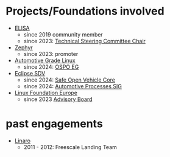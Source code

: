 # Projects/Foundations involved

- [ELISA](https://elisa.tech)
    - since 2019 community member
    - since 2023: [Technical Steering Committee Chair](https://elisa.tech/about/tsc/)
- [Zephyr](https://zephyrproject.org/)
    - since 2023: promoter
- [Automotive Grade Linux](https://www.automotivelinux.org/)
    - since 2024: [OSPO EG](https://www.automotivelinux.org/announcements/ospo_eg/)
- [Eclipse SDV](https://sdv.eclipse.org/)
    - since 2024: [Safe Open Vehicle Core](https://eclipse-score.github.io/)
    - since 2024: [Automotive Processes SIG](https://sdv.eclipse.org/special-interest-groups/automotive-processes/)
- [Linux Foundation Europe](https://linuxfoundation.eu/)
    - since 2023 [Advisory Board](https://linuxfoundation.eu/en/about/advisory-board)

# past engagements
- [Linaro](https://www.linaro.org/)
    - 2011 - 2012: Freescale Landing Team
